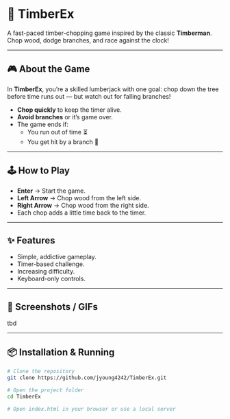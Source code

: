 # 🌲 TimberEx

A fast-paced timber-chopping game inspired by the classic **Timberman**.  
Chop wood, dodge branches, and race against the clock!

---

## 🎮 About the Game

In **TimberEx**, you’re a skilled lumberjack with one goal: chop down the tree before time runs out — but watch out for falling branches!

- **Chop quickly** to keep the timer alive.
- **Avoid branches** or it’s game over.
- The game ends if:
  - You run out of time ⏳
  - You get hit by a branch 🌿

---

## 🕹️ How to Play

- **Enter** → Start the game.
- **Left Arrow** → Chop wood from the left side.
- **Right Arrow** → Chop wood from the right side.
- Each chop adds a little time back to the timer.

---

## ✨ Features

- Simple, addictive gameplay.
- Timer-based challenge.
- Increasing difficulty.
- Keyboard-only controls.

---

## 📸 Screenshots / GIFs

tbd

---

## 📦 Installation & Running

```bash
# Clone the repository
git clone https://github.com/jyoung4242/TimberEx.git

# Open the project folder
cd TimberEx

# Open index.html in your browser or use a local server
